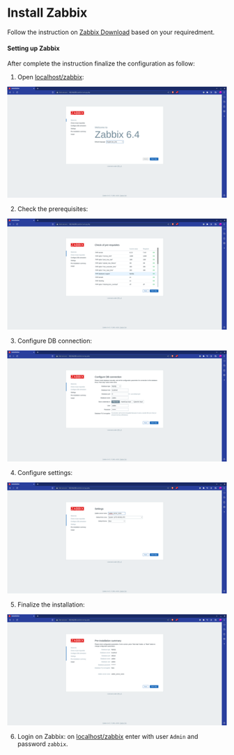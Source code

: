 # Install Zabbix

Follow the instruction on [Zabbix Download](https://www.zabbix.com/download) based on your requiredment.

#### Setting up Zabbix

After complete the instruction finalize the configuration as follow:

1. Open [localhost/zabbix](http://localhost/zabbix):

![Open zabbix](../../assets/open-zabbix.png)

2. Check the prerequisites:

![check prerequisites](../../assets/check-prerequisites.png)

3. Configure DB connection:

![configure DB connection](../../assets/configure-db-connection.png)

4. Configure settings:

![configure settings](../../assets/configure-settings.png)

5. Finalize the installation:

![finalize installation](../../assets/finalize-installation.png)

6. Login on Zabbix: on [localhost/zabbix](localhost/zabbix) enter with user `Admin` and password `zabbix`.
